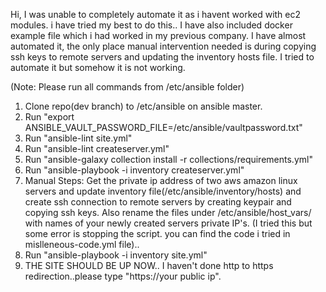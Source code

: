 Hi,
I was unable to completely automate it as i havent worked with ec2 modules. i have tried my best to do this.. 
I have also included docker example file which i had worked in my previous company. 
I have almost automated it, the only place manual intervention needed is during copying ssh keys to remote servers and updating the inventory hosts file. I tried to automate it but somehow it is not working.

(Note: Please run all commands from /etc/ansible folder)
1. Clone repo(dev branch) to /etc/ansible on ansible master.
2. Run "export ANSIBLE_VAULT_PASSWORD_FILE=/etc/ansible/vaultpassword.txt"
3. Run "ansible-lint site.yml"
4. Run "ansible-lint createserver.yml"
5. Run "ansible-galaxy collection install -r collections/requirements.yml"
6. Run "ansible-playbook -i inventory createserver.yml"
7. Manual Steps: Get the private ip address of two aws amazon linux servers and update inventory file(/etc/ansible/inventory/hosts) and create ssh connection to remote servers by creating keypair and copying ssh keys.
   Also rename the files under /etc/ansible/host_vars/ with names of your newly created servers private IP's. (I tried this but some error is stopping the script. you can find the code i tried in mislleneous-code.yml file)..
8. Run "ansible-playbook -i inventory site.yml"
9. THE SITE SHOULD BE UP NOW.. I haven't done http to https redirection..please type "https://your public ip".
